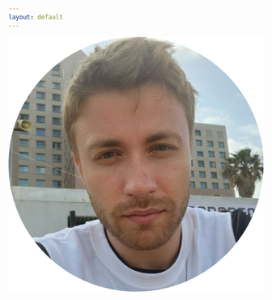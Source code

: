 ```yaml
---
layout: default
---
```


![Me](https://github.com/vovasazonov/portfolio/blob/master/assets/img/profile.png)
